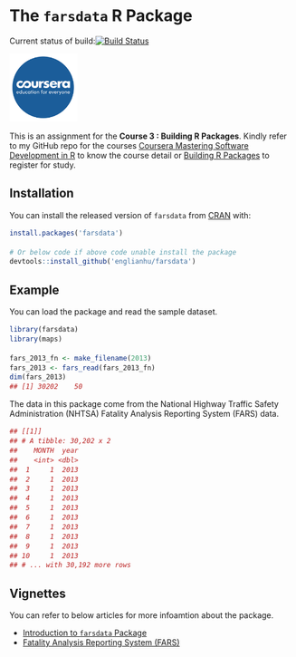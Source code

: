 The `farsdata` R Package
========
Current status of build:[![Build Status](https://travis-ci.org/englianhu/farsdata.svg?branch=master)](https://travis-ci.org/englianhu/farsdata)

<img src="vignettes/figure/coursera.jpg" width="120" />

This is an assignment for the **Course 3 : Building R Packages**. Kindly refer to my GitHub repo for the courses [Coursera Mastering Software Development in R](https://github.com/englianhu/Coursera-Mastering-Software-Development-in-R) to know the course detail or [Building R Packages](https://www.coursera.org/learn/r-packages) to register for study.

Installation
------------

You can install the released version of `farsdata` from [CRAN](https://CRAN.R-project.org) with:

``` r
install.packages('farsdata')

# Or below code if above code unable install the package
devtools::install_github('englianhu/farsdata')
```

Example
-------

You can load the package and read the sample dataset.

``` r
library(farsdata)
library(maps)

fars_2013_fn <- make_filename(2013)
fars_2013 <- fars_read(fars_2013_fn) 
dim(fars_2013)
## [1] 30202    50
```

The data in this package come from the National Highway Traffic Safety Administration (NHTSA) Fatality Analysis Reporting System (FARS) data.

``` r
## [[1]]
## # A tibble: 30,202 x 2
##    MONTH  year
##    <int> <dbl>
##  1     1  2013
##  2     1  2013
##  3     1  2013
##  4     1  2013
##  5     1  2013
##  6     1  2013
##  7     1  2013
##  8     1  2013
##  9     1  2013
## 10     1  2013
## # ... with 30,192 more rows
```

Vignettes
-------

You can refer to below articles for more infoamtion about the package.

- [Introduction to `farsdata` Package](http://rpubs.com/englianhu/farsdata-intro)
- [Fatality Analysis Reporting System (FARS)](http://rpubs.com/englianhu/farsdata-vignette)
